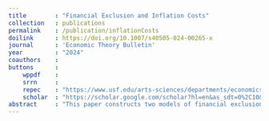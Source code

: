 ```yaml
---
title        : "Financial Exclusion and Inflation Costs"
collection   : publications
permalink    : /publication/inflationCosts
doilink      : https://doi.org/10.1007/s40505-024-00265-x
journal      : 'Economic Theory Bulletin'
year         : "2024"
coauthors    : 
buttons      : 
    wppdf    : 
    srrn     : 
    repec    : "https://www.usf.edu/arts-sciences/departments/economics/documents/wpaper/2023-01.pdf"
    scholar  : "https://scholar.google.com/scholar?hl=en&as_sdt=0%2C10&q=Financial+Exclusion+and+Inflation+Costs+&btnG=" 
abstract     : "This paper constructs two models of financial exclusion to assess the welfare costs of inflation. In the first, inflation costs are measured within a  classical endowment economy. The second includes a production sector and costly credit. Both models are calibrated to account for inflation costs in a high-inflation economy (developing country) and in a low-inflation economy (developed economy). In an endowment economy, when inflation is reduced from 1.5% to zero in a developed economy, the welfare costs for agents with (without) financial access are 0.38% (0.43%) consumption equivalent variation (CEV). In a model with costly credit, the welfare costs for agents with (without) financial access are 0.87% (1.3%) CEV. For developing countries, when inflation is reduced from 3.2% to zero, the welfare costs for agents with (without) financial access are 0.72% (2.56%) in an endowment economy. In the costly-credit model, the welfare costs for agents with (without) financial access are 0.3% (3.1%) CEV. The main finding is that there is a substantial asymmetry in welfare costs between individuals with and without access to financial services, especially in developing countries."    
---
```


